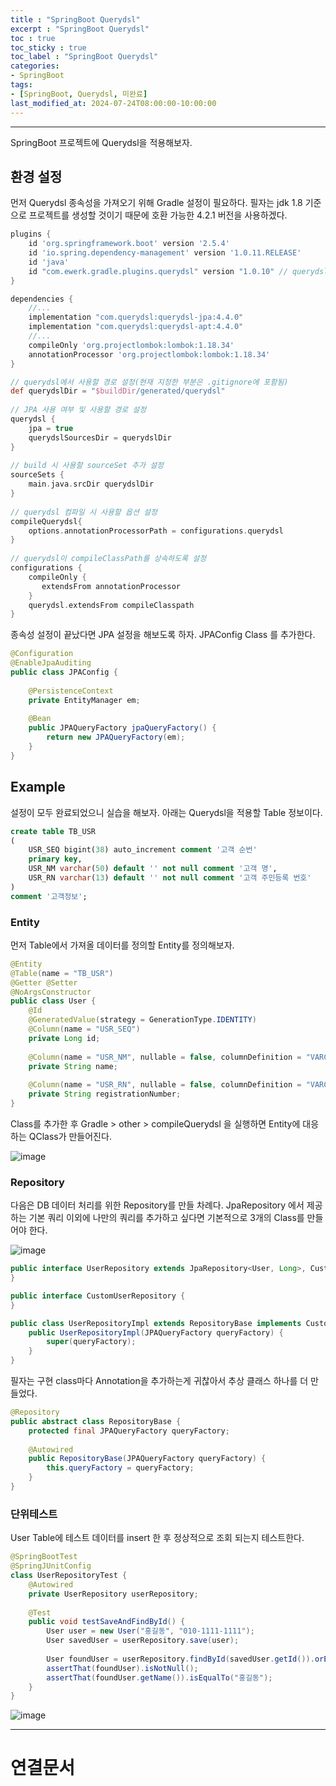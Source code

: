 ```yaml
---
title : "SpringBoot Querydsl"
excerpt : "SpringBoot Querydsl"
toc : true
toc_sticky : true
toc_label : "SpringBoot Querydsl"
categories:
- SpringBoot
tags:
- [SpringBoot, Querydsl, 미완료]
last_modified_at: 2024-07-24T08:00:00-10:00:00
---
```

  
---
  
 SpringBoot 프로젝트에 Querydsl을 적용해보자.
  
## 환경 설정
 먼저 Querydsl 종속성을 가져오기 위해 Gradle 설정이 필요하다. 필자는 jdk 1.8 기준으로 프로젝트를 생성할 것이기 때문에 호환 가능한 4.2.1 버전을 사용하겠다.
  
```groovy
plugins {  
    id 'org.springframework.boot' version '2.5.4'  
    id 'io.spring.dependency-management' version '1.0.11.RELEASE'  
    id 'java'  
    id "com.ewerk.gradle.plugins.querydsl" version "1.0.10" // querydsl 플러그인 추가  
}

dependencies {  
	//...
    implementation "com.querydsl:querydsl-jpa:4.4.0"  
    implementation "com.querydsl:querydsl-apt:4.4.0"  
	//...
	compileOnly 'org.projectlombok:lombok:1.18.34'
	annotationProcessor 'org.projectlombok:lombok:1.18.34'
}

// querydsl에서 사용할 경로 설정(현재 지정한 부분은 .gitignore에 포함됨)  
def querydslDir = "$buildDir/generated/querydsl"  
  
// JPA 사용 여부 및 사용할 경로 설정  
querydsl {  
    jpa = true  
    querydslSourcesDir = querydslDir  
}  
  
// build 시 사용할 sourceSet 추가 설정  
sourceSets {  
    main.java.srcDir querydslDir  
}  
  
// querydsl 컴파일 시 사용할 옵션 설정  
compileQuerydsl{  
    options.annotationProcessorPath = configurations.querydsl  
}  
  
// querydsl이 compileClassPath를 상속하도록 설정  
configurations {  
    compileOnly {  
       extendsFrom annotationProcessor  
    }  
    querydsl.extendsFrom compileClasspath  
}
```

 종속성 설정이 끝났다면 JPA 설정을 해보도록 하자. JPAConfig Class 를 추가한다.
  
```java
@Configuration  
@EnableJpaAuditing  
public class JPAConfig {  
   
    @PersistenceContext  
    private EntityManager em;  
  
	@Bean  
    public JPAQueryFactory jpaQueryFactory() {  
        return new JPAQueryFactory(em);  
    }  
}
```
  
## Example
 설정이 모두 완료되었으니 실습을 해보자. 아래는 Querydsl을 적용할 Table 정보이다.
  
```sql
create table TB_USR  
(  
	USR_SEQ bigint(38) auto_increment comment '고객 순번'  
	primary key,  
	USR_NM varchar(50) default '' not null comment '고객 명',  
	USR_RN varchar(13) default '' not null comment '고객 주민등록 번호'  
)  
comment '고객정보';
```
  
### Entity
 먼저 Table에서 가져올 데이터를 정의할 Entity를 정의해보자.
  
```java
@Entity  
@Table(name = "TB_USR")  
@Getter @Setter  
@NoArgsConstructor  
public class User {  
    @Id  
    @GeneratedValue(strategy = GenerationType.IDENTITY)  
    @Column(name = "USR_SEQ")  
    private Long id;  
  
    @Column(name = "USR_NM", nullable = false, columnDefinition = "VARCHAR(50) DEFAULT ''")  
    private String name;  
  
    @Column(name = "USR_RN", nullable = false, columnDefinition = "VARCHAR(13) DEFAULT ''")  
    private String registrationNumber;  
}
```

 Class를 추가한 후 Gradle > other > compileQuerydsl 을 실행하면 Entity에 대응하는 QClass가 만들어진다.
  
![image](../../assets/images/CompileQClass.png)
  
### Repository
 다음은 DB 데이터 처리를 위한 Repository를 만들 차례다. JpaRepository 에서 제공하는 기본 쿼리 이외에 나만의 쿼리를 추가하고 싶다면 기본적으로 3개의 Class를 만들어야 한다.
  
![image](../../assets/images/CustomRepositoryStructure.png)
  
```java
public interface UserRepository extends JpaRepository<User, Long>, CustomUserRepository {  
}
```
  
```java
public interface CustomUserRepository {  
}
```
  
```java
public class UserRepositoryImpl extends RepositoryBase implements CustomUserRepository{  
    public UserRepositoryImpl(JPAQueryFactory queryFactory) {  
        super(queryFactory);  
    }  
}
```

 필자는 구현 class마다 Annotation을 추가하는게 귀찮아서 추상 클래스 하나를 더 만들었다.
  
```java
@Repository  
public abstract class RepositoryBase {  
    protected final JPAQueryFactory queryFactory;  
  
    @Autowired  
    public RepositoryBase(JPAQueryFactory queryFactory) {  
        this.queryFactory = queryFactory;  
    }  
}
```
  
### 단위테스트
 User Table에 테스트 데이터를 insert 한 후 정상적으로 조회 되는지 테스트한다.
  
```java
@SpringBootTest  
@SpringJUnitConfig  
class UserRepositoryTest {  
    @Autowired  
    private UserRepository userRepository;  
  
    @Test  
    public void testSaveAndFindById() {  
        User user = new User("홍길동", "010-1111-1111");  
        User savedUser = userRepository.save(user);  
  
        User foundUser = userRepository.findById(savedUser.getId()).orElse(null);  
        assertThat(foundUser).isNotNull();  
        assertThat(foundUser.getName()).isEqualTo("홍길동");  
    }  
}
```
  
![image](../../assets/images/SpringBootRepositoryTestResult.png)
  
---
  
# 연결문서
